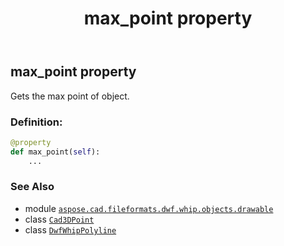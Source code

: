 ﻿---
title: max_point property
second_title: Aspose.CAD for Python via .NET API References
description: 
type: docs
weight: 110
url: /python-net/aspose.cad.fileformats.dwf.whip.objects.drawable/dwfwhippolyline/max_point/
is_root: false
---

## max_point property


Gets the max point of object.
### Definition:
```python
@property
def max_point(self):
    ...
```

### See Also
* module [`aspose.cad.fileformats.dwf.whip.objects.drawable`](../../)
* class [`Cad3DPoint`](/cad/python-net/aspose.cad.fileformats.cad.cadobjects/cad3dpoint)
* class [`DwfWhipPolyline`](/cad/python-net/aspose.cad.fileformats.dwf.whip.objects.drawable/dwfwhippolyline)

